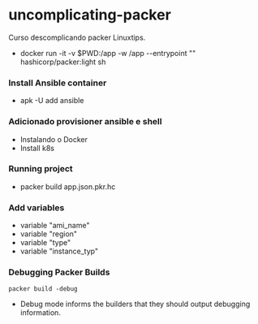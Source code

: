 # uncomplicating-packer
Curso descomplicando packer Linuxtips. 

- docker run -it -v $PWD:/app -w /app --entrypoint "" hashicorp/packer:light sh

### Install Ansible container

- apk -U add ansible

### Adicionado provisioner ansible e shell
- Instalando o Docker
- Install k8s

### Running project
- packer build app.json.pkr.hc

### Add variables
- variable "ami_name"
- variable "region"
- variable "type"
- variable "instance_typ"

### Debugging Packer Builds
```packer build -debug```
- Debug mode informs the builders that they should output debugging information.